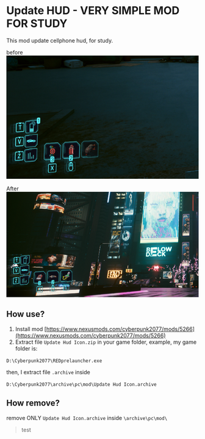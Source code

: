 # Update HUD - VERY SIMPLE MOD FOR STUDY

This mod update cellphone hud, for study.

before
![docs/before.png](docs/before.png)


After
![docs/after.png](docs/afterv1.1.png)

## How use?

1. Install mod [https://www.nexusmods.com/cyberpunk2077/mods/5266](https://www.nexusmods.com/cyberpunk2077/mods/5266)
2. Extract file `Update Hud Icon.zip` in your game folder, example, my game folder is:

```D:\Cyberpunk2077\REDprelauncher.exe```

then, I extract file `.archive` inside

```D:\Cyberpunk2077\archive\pc\mod\Update Hud Icon.archive```

## How remove?

remove ONLY `Update Hud Icon.archive` inside `\archive\pc\mod\`

> test